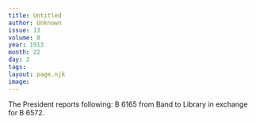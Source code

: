 ```yaml
---
title: Untitled
author: Unknown
issue: 13
volume: 8
year: 1913
month: 22
day: 2
tags:
layout: page.njk
image:
---
```

The President reports following: B 6165 from Band to Library in exchange for B 6572. 

